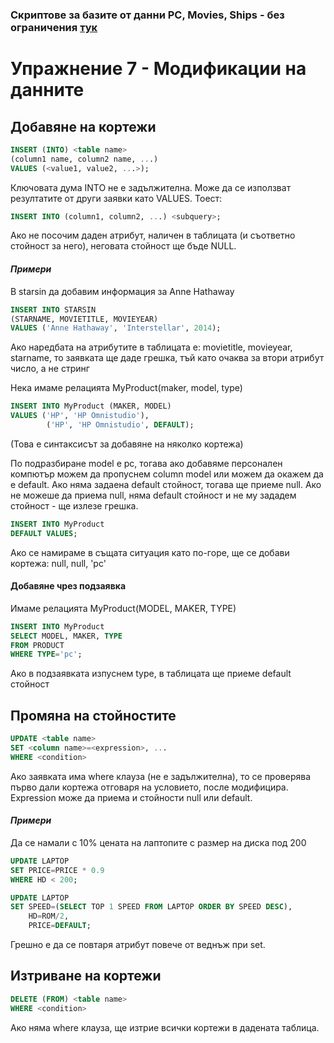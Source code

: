 ### Скриптове за базите от данни PC, Movies, Ships - без ограничения [тук](<./Scripts/>)

# Упражнение 7 - Модификации на данните

## Добавяне на кортежи

```sql
INSERT (INTO) <table name>
(column1 name, column2 name, ...)
VALUES (<value1, value2, ...>);
```

Ключовата дума INTO не е задължителна. Може да се използват резултатите от други заявки като VALUES. Тоест:

```sql
INSERT INTO (column1, column2, ...) <subquery>;
```

Ако не посочим даден атрибут, наличен в таблицата (и съответно стойност за него), неговата стойност ще бъде NULL.

#### *Примери*

В starsin да добавим информация за Anne Hathaway

```sql
INSERT INTO STARSIN
(STARNAME, MOVIETITLE, MOVIEYEAR)
VALUES ('Anne Hathaway', 'Interstellar', 2014);
```

Ако наредбата на атрибутите в таблицата е: movietitle, movieyear, starname, то заявката ще даде грешка, тъй като очаква за втори атрибут число, а не стринг

Нека имаме релацията MyProduct(maker, model, type)

```sql
INSERT INTO MyProduct (MAKER, MODEL)
VALUES ('HP', 'HP Omnistudio'),
        ('HP', 'HP Omnistudio', DEFAULT);
```
(Това е синтаксисът за добавяне на няколко кортежа)

По подразбиране model e pc, тогава ако добавяме персонален компютър можем да пропуснем column model или можем да окажем да е default.
Ако няма задаена default стойност, тогава ще приеме null. Ако не можеше да приема null, няма default стойност и не му зададем стойност - ще излезе грешка.

```sql
INSERT INTO MyProduct
DEFAULT VALUES;
```

Ако се намираме в същата ситуация като по-горе, ще се добави кортежа: null, null, 'pc'

#### Добавяне чрез подзаявка

Имаме релацията MyProduct(MODEL, MAKER, TYPE)

```sql
INSERT INTO MyProduct
SELECT MODEL, MAKER, TYPE
FROM PRODUCT
WHERE TYPE='pc';
```
Ако в подзаявката изпуснем type, в таблицата ще приеме default стойност

## Промяна на стойностите

```sql
UPDATE <table name>
SET <column name>=<expression>, ...
WHERE <condition>
```
Ако заявката има where клауза (не е задължителна), то се проверява първо дали кортежа отговаря на условието, после модифицира. Expression може да приема и стойности null или default.

#### *Примери*

Да се намали с 10% цената на лаптопите с размер на диска под 200

```sql
UPDATE LAPTOP
SET PRICE=PRICE * 0.9
WHERE HD < 200;
```

```sql
UPDATE LAPTOP
SET SPEED=(SELECT TOP 1 SPEED FROM LAPTOP ORDER BY SPEED DESC),
    HD=ROM/2,
    PRICE=DEFAULT;
```

Грешно е да се повтаря атрибут повече от веднъж при set.

## Изтриване на кортежи

```sql
DELETE (FROM) <table name>
WHERE <condition>
```

Ако няма where клауза, ще изтрие всички кортежи в дадената таблица.
